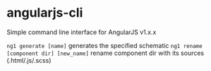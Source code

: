 # angularjs-cli

Simple command line interface for AngularJS v1.x.x

`ng1 generate [name]` generates the specified schematic
`ng1 rename [component dir] [new_name]` rename component dir with its sources (.html/.js/.scss)
